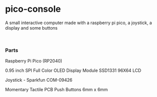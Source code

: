 # pico-console
A small interactive computer made with a raspberry pi pico, a joystick, a display and some buttons

<br>

### Parts

Raspberry Pi Pico (RP2040)

0.95 inch SPI Full Color OLED Display Module SSD1331 96X64 LCD

Joystick - Sparkfun COM-09426

Momentary Tactile PCB Push Buttons 6mm x 6mm
